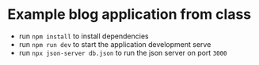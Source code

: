 # Example blog application from class


- run `npm install` to install dependencies
- run `npm run dev` to start the application development serve
- run `npx json-server db.json` to run the json server on port `3000`
